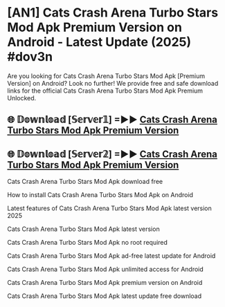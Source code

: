 # [AN1] Cats Crash Arena Turbo Stars Mod Apk Premium Version on Android - Latest Update (2025) #dov3n

Are you looking for Cats Crash Arena Turbo Stars Mod Apk [Premium Version] on Android? Look no further! We provide free and safe download links for the official Cats Crash Arena Turbo Stars Mod Apk Premium Unlocked.

## 🌐 𝔻𝕠𝕨𝕟𝕝𝕠𝕒𝕕 [𝕊𝕖𝕣𝕧𝕖𝕣𝟙] =►► [Cats Crash Arena Turbo Stars Mod Apk Premium Version](https://aan1.pages.dev?q=Cats+Crash+Arena+Turbo+Stars+Mod+Apk&ref=A1A)

## 🌐 𝔻𝕠𝕨𝕟𝕝𝕠𝕒𝕕 [𝕊𝕖𝕣𝕧𝕖𝕣𝟚] =►► [Cats Crash Arena Turbo Stars Mod Apk Premium Version](https://aan1.pages.dev?q=Cats+Crash+Arena+Turbo+Stars+Mod+Apk&ref=A1A)

Cats Crash Arena Turbo Stars Mod Apk download free

How to install Cats Crash Arena Turbo Stars Mod Apk on Android

Latest features of Cats Crash Arena Turbo Stars Mod Apk latest version 2025

Cats Crash Arena Turbo Stars Mod Apk latest version

Cats Crash Arena Turbo Stars Mod Apk no root required

Cats Crash Arena Turbo Stars Mod Apk ad-free latest update for Android

Cats Crash Arena Turbo Stars Mod Apk unlimited access for Android

Cats Crash Arena Turbo Stars Mod Apk premium version on Android

Cats Crash Arena Turbo Stars Mod Apk latest update free download